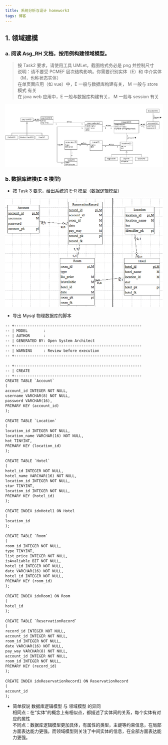 ```yaml
---  
title: 系统分析与设计 homework3  
tags: 博客  
---  
```

  
## 1. 领域建模  
  
### a. 阅读 Asg_RH 文档，按用例构建领域模型。  
> 按 Task2 要求，请使用工具 UMLet，截图格式务必是 png 并控制尺寸  
说明：请不要受 PCMEF 层次结构影响。你需要识别实体（E）和 中介实体（M，也称状态实体）  
在单页面应用（如 vue）中，E 一般与数据库构建有关， M 一般与 store 模式 有关  
在 java web 应用中，E 一般与数据库构建有关， M 一般与 session 有关  
  
![asg_RH][1]  
  
### b. 数据库建模(E-R 模型)  
  
- 按 Task 3 要求，给出系统的 E-R 模型（数据逻辑模型）  
  
![db][2]  
  
- 导出 Mysql 物理数据库的脚本  
```  
-- +---------------------------------------------------------  
-- | MODEL       :  
-- | AUTHOR      :  
-- | GENERATED BY: Open System Architect  
-- +---------------------------------------------------------  
-- | WARNING     : Review before execution  
-- +---------------------------------------------------------  
  
-- +---------------------------------------------------------  
-- | CREATE  
-- +---------------------------------------------------------  
CREATE TABLE `Account`  
(  
account_id INTEGER NOT NULL,  
username VARCHAR(8) NOT NULL,  
password VARCHAR(16),  
PRIMARY KEY (account_id)  
);  
  
CREATE TABLE `Location`  
(  
location_id INTEGER NOT NULL,  
location_name VARCHAR(16) NOT NULL,  
hot TINYINT,  
PRIMARY KEY (location_id)  
);  
  
CREATE TABLE `Hotel`  
(  
hotel_id INTEGER NOT NULL,  
hotel_name VARCHAR(16) NOT NULL,  
location_id INTEGER NOT NULL,  
star TINYINT,  
location_id INTEGER NOT NULL,  
PRIMARY KEY (hotel_id)  
);  
  
CREATE INDEX idxHotel1 ON Hotel  
(  
location_id  
);  
  
CREATE TABLE `Room`  
(  
room_id INTEGER NOT NULL,  
type TINYINT,  
list_price INTEGER NOT NULL,  
isAvaliable BIT NOT NULL,  
hotel_id INTEGER NOT NULL,  
date VARCHAR(16) NOT NULL,  
hotel_id INTEGER NOT NULL,  
PRIMARY KEY (room_id)  
);  
  
CREATE INDEX idxRoom1 ON Room  
(  
hotel_id  
);  
  
CREATE TABLE `ReservationRecord`  
(  
record_id INTEGER NOT NULL,  
account_id INTEGER NOT NULL,  
room_id INTEGER NOT NULL,  
date VARCHAR(16) NOT NULL,  
pay_way VARCHAR(8) NOT NULL,  
account_id INTEGER NOT NULL,  
room_id INTEGER NOT NULL,  
PRIMARY KEY (record_id)  
);  
  
CREATE INDEX idxReservationRecord1 ON ReservationRecord  
(  
account_id  
);  
```  
  
- 简单叙说 数据库逻辑模型 与 领域模型 的异同  
相同点：在“实体”的概念上有相似点，都描述了实体间的关系，每个实体有对应的属性  
不同点：数据库逻辑模型更加具体，有属性的类型，主键等约束信息，在局部方面表达能力更强。而领域模型则关注了中间实体的信息，在全部方面表达能力更强。  
  
[1]: ../img/0427_1.png  
[2]: ../img/0427_2.png  
